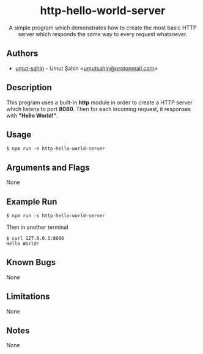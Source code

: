 <div align="center">
  <h1>http-hello-world-server</h1>
A simple program which demonstrates how to create the most basic HTTP server which responds the same way to every request whatsoever.
</div>


## Authors

- [umut-sahin](https://github.com/umut-sahin) - Umut Şahin \<umutsahin@protonmail.com>


## Description

This program uses a built-in __http__ module in order to create a HTTP server which listens to port __8080__. Then for each incoming request, it responses with __"Hello World!"__.


## Usage

```
$ npm run -s http-hello-world-server
```


## Arguments and Flags

None


## Example Run

```
$ npm run -s http-hello-world-server

```
Then in another terminal
```
$ curl 127.0.0.1:8080
Hello World!
```


## Known Bugs

None


## Limitations

None


## Notes

None
